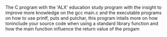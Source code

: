 The C program with the 'ALX' education study program with the insight to improve more knowledge on 
the gcc main.c and the executable programs on how to use printf, puts and putchar, 
this program intails more on how toninclude your source code when using a standard library function and how 
the main function influence the return value of the progam
